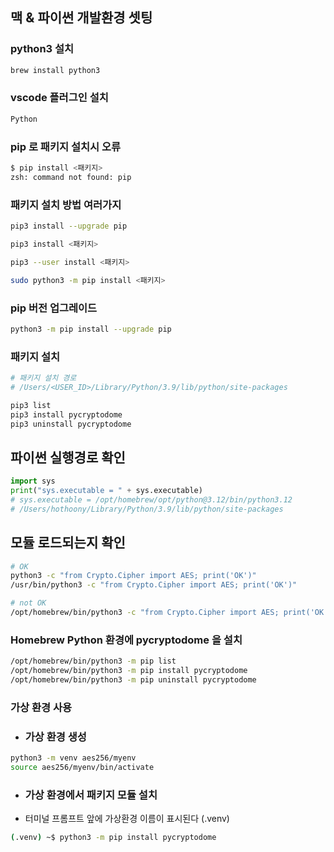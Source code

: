 ## 맥 & 파이썬 개발환경 셋팅

### python3 설치
```bash
brew install python3
```

### vscode 플러그인 설치
```bash
Python
```

### pip 로 패키지 설치시 오류
```bash
$ pip install <패키지>
zsh: command not found: pip 
```

### 패키지 설치 방법 여러가지
```bash
pip3 install --upgrade pip

pip3 install <패키지>

pip3 --user install <패키지>

sudo python3 -m pip install <패키지>
```

### pip 버전 업그레이드
```bash
python3 -m pip install --upgrade pip
```

### 패키지 설치
```bash
# 패키지 설치 경로
# /Users/<USER_ID>/Library/Python/3.9/lib/python/site-packages

pip3 list
pip3 install pycryptodome
pip3 uninstall pycryptodome
```

## 파이썬 실행경로 확인
```python
import sys
print("sys.executable = " + sys.executable)
# sys.executable = /opt/homebrew/opt/python@3.12/bin/python3.12
# /Users/hothoony/Library/Python/3.9/lib/python/site-packages
```

## 모듈 로드되는지 확인
```bash
# OK
python3 -c "from Crypto.Cipher import AES; print('OK')"
/usr/bin/python3 -c "from Crypto.Cipher import AES; print('OK')"

# not OK
/opt/homebrew/bin/python3 -c "from Crypto.Cipher import AES; print('OK')"
```

### Homebrew Python 환경에 pycryptodome 을 설치
```bash
/opt/homebrew/bin/python3 -m pip list
/opt/homebrew/bin/python3 -m pip install pycryptodome
/opt/homebrew/bin/python3 -m pip uninstall pycryptodome
```

### 가상 환경 사용

- ### 가상 환경 생성
```bash
python3 -m venv aes256/myenv
source aes256/myenv/bin/activate
```

- ### 가상 환경에서 패키지 모듈 설치
- 터미널 프롬프트 앞에 가상환경 이름이 표시된다 (.venv)
```bash
(.venv) ~$ python3 -m pip install pycryptodome
```
